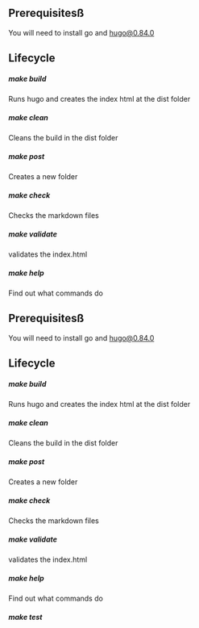 ## Prerequisitesß

You will need to install go and hugo@0.84.0

## Lifecycle

##### make build

Runs hugo and creates the index html at the dist folder

##### make clean

Cleans the build in the dist folder

##### make post

Creates a new folder

##### make check

Checks the markdown files

##### make validate

validates the index.html

##### make help

Find out what commands do

## Prerequisitesß

You will need to install go and hugo@0.84.0

## Lifecycle

##### make build

Runs hugo and creates the index html at the dist folder

##### make clean

Cleans the build in the dist folder

##### make post

Creates a new folder

##### make check

Checks the markdown files

##### make validate

validates the index.html

##### make help

Find out what commands do

##### make test
